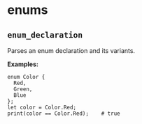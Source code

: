 # enums

## `enum_declaration`

Parses an enum declaration and its variants.

**Examples:**
```awkward
enum Color {
  Red,
  Green,
  Blue
};
let color = Color.Red;
print(color == Color.Red);    # true
```

